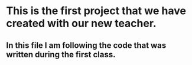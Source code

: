 # This is the first project that we have created with our new teacher.
## In this file I am following the code that was written during the first class.